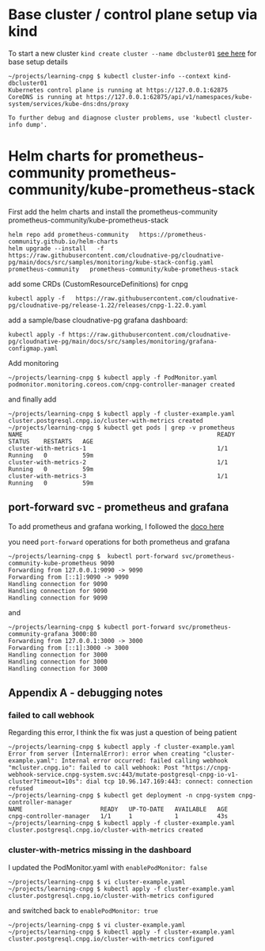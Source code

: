 
# Base cluster / control plane setup via kind

To start a new cluster `kind create cluster --name dbcluster01`  [see here](01-Background-installs.md) for base setup details 


```
~/projects/learning-cnpg $ kubectl cluster-info --context kind-dbcluster01
Kubernetes control plane is running at https://127.0.0.1:62875
CoreDNS is running at https://127.0.0.1:62875/api/v1/namespaces/kube-system/services/kube-dns:dns/proxy

To further debug and diagnose cluster problems, use 'kubectl cluster-info dump'.
```




# Helm charts for prometheus-community   prometheus-community/kube-prometheus-stack

First add the helm charts and install the prometheus-community   prometheus-community/kube-prometheus-stack

```
helm repo add prometheus-community   https://prometheus-community.github.io/helm-charts
helm upgrade --install   -f https://raw.githubusercontent.com/cloudnative-pg/cloudnative-pg/main/docs/src/samples/monitoring/kube-stack-config.yaml   prometheus-community   prometheus-community/kube-prometheus-stack
```

add some CRDs (CustomResourceDefinitions) for cnpg

```
kubectl apply -f   https://raw.githubusercontent.com/cloudnative-pg/cloudnative-pg/release-1.22/releases/cnpg-1.22.0.yaml
```

add a sample/base cloudnative-pg grafana dashboard:

```
kubectl apply -f https://raw.githubusercontent.com/cloudnative-pg/cloudnative-pg/main/docs/src/samples/monitoring/grafana-configmap.yaml
```

Add monitoring

```
~/projects/learning-cnpg $ kubectl apply -f PodMonitor.yaml
podmonitor.monitoring.coreos.com/cnpg-controller-manager created
```


and finally add 



```
~/projects/learning-cnpg $ kubectl apply -f cluster-example.yaml
cluster.postgresql.cnpg.io/cluster-with-metrics created
~/projects/learning-cnpg $ kubectl get pods | grep -v prometheus
NAME                                                       READY   STATUS    RESTARTS   AGE
cluster-with-metrics-1                                     1/1     Running   0          59m
cluster-with-metrics-2                                     1/1     Running   0          59m
cluster-with-metrics-3                                     1/1     Running   0          59m
```

## port-forward svc - prometheus and grafana


To add prometheus and grafana working, I followed the [doco here](https://cloudnative-pg.io/documentation/current/quickstart/#part-4-monitor-clusters-with-prometheus-and-grafana)



you need `port-forward` operations for both prometheus and grafana
```
~/projects/learning-cnpg $  kubectl port-forward svc/prometheus-community-kube-prometheus 9090
Forwarding from 127.0.0.1:9090 -> 9090
Forwarding from [::1]:9090 -> 9090
Handling connection for 9090
Handling connection for 9090
Handling connection for 9090
```
and
```
~/projects/learning-cnpg $ kubectl port-forward svc/prometheus-community-grafana 3000:80
Forwarding from 127.0.0.1:3000 -> 3000
Forwarding from [::1]:3000 -> 3000
Handling connection for 3000
Handling connection for 3000
Handling connection for 3000
```






## Appendix A - debugging notes

### failed to call webhook 
Regarding this error, I think the fix was just a question of being patient

```
~/projects/learning-cnpg $ kubectl apply -f cluster-example.yaml
Error from server (InternalError): error when creating "cluster-example.yaml": Internal error occurred: failed calling webhook "mcluster.cnpg.io": failed to call webhook: Post "https://cnpg-webhook-service.cnpg-system.svc:443/mutate-postgresql-cnpg-io-v1-cluster?timeout=10s": dial tcp 10.96.147.169:443: connect: connection refused
~/projects/learning-cnpg $ kubectl get deployment -n cnpg-system cnpg-controller-manager
NAME                      READY   UP-TO-DATE   AVAILABLE   AGE
cnpg-controller-manager   1/1     1            1           43s
~/projects/learning-cnpg $ kubectl apply -f cluster-example.yaml
cluster.postgresql.cnpg.io/cluster-with-metrics created
```



### cluster-with-metrics missing in the dashboard

I updated the  PodMonitor.yaml with `enablePodMonitor: false`

```
~/projects/learning-cnpg $ vi cluster-example.yaml
~/projects/learning-cnpg $ kubectl apply -f cluster-example.yaml
cluster.postgresql.cnpg.io/cluster-with-metrics configured
```


and switched back to `enablePodMonitor: true`
```
~/projects/learning-cnpg $ vi cluster-example.yaml
~/projects/learning-cnpg $ kubectl apply -f cluster-example.yaml
cluster.postgresql.cnpg.io/cluster-with-metrics configured
```
